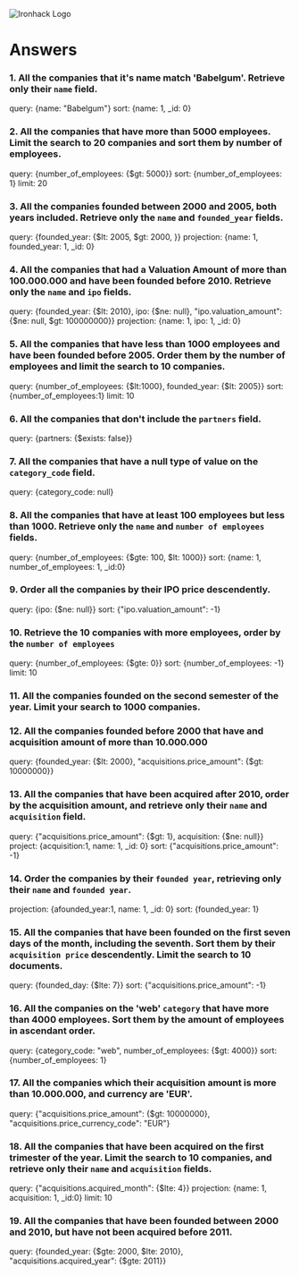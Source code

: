 ![Ironhack Logo](https://i.imgur.com/1QgrNNw.png)

# Answers

### 1. All the companies that it's name match 'Babelgum'. Retrieve only their `name` field.

query:  {name: "Babelgum"}
sort:   {name: 1, _id: 0}

### 2. All the companies that have more than 5000 employees. Limit the search to 20 companies and sort them by **number of employees**.

query:  {number_of_employees: {$gt: 5000}}
sort:   {number_of_employees: 1}
limit:  20

### 3. All the companies founded between 2000 and 2005, both years included. Retrieve only the `name` and `founded_year` fields.

query:      {founded_year: {$lt: 2005, $gt: 2000, }}
projection: {name: 1, founded_year: 1, _id: 0}

### 4. All the companies that had a Valuation Amount of more than 100.000.000 and have been founded before 2010. Retrieve only the `name` and `ipo` fields.

query:      {founded_year: {$lt: 2010}, ipo: {$ne: null}, "ipo.valuation_amount": {$ne: null, $gt: 100000000}}
projection: {name: 1, ipo: 1, _id: 0}

### 5. All the companies that have less than 1000 employees and have been founded before 2005. Order them by the number of employees and limit the search to 10 companies.

query:      {number_of_employees: {$lt:1000}, founded_year: {$lt: 2005}}
sort:       {number_of_employees:1}
limit:      10

### 6. All the companies that don't include the `partners` field.

query:      {partners: {$exists: false}}

### 7. All the companies that have a null type of value on the `category_code` field.

query:      {category_code: null}

### 8. All the companies that have at least 100 employees but less than 1000. Retrieve only the `name` and `number of employees` fields.

query:      {number_of_employees: {$gte: 100, $lt: 1000}}
sort:       {name: 1, number_of_employees: 1, _id:0}

### 9. Order all the companies by their IPO price descendently.

query:      {ipo: {$ne: null}}
sort:       {"ipo.valuation_amount": -1}

### 10. Retrieve the 10 companies with more employees, order by the `number of employees`
<!-- The most employees?-->

query:      {number_of_employees: {$gte: 0}}
sort:       {number_of_employees: -1}
limit:      10

### 11. All the companies founded on the second semester of the year. Limit your search to 1000 companies.

<!-- Your Code Goes Here -->

<!-- ### 12. All the companies that have been 'deadpooled' after the third year. -->

<!-- Your Code Goes Here -->

### 12. All the companies founded before 2000 that have and acquisition amount of more than 10.000.000

query:      {founded_year: {$lt: 2000}, "acquisitions.price_amount": {$gt: 10000000}}

### 13. All the companies that have been acquired after 2010, order by the acquisition amount, and retrieve only their `name` and `acquisition` field.

query:      {"acquisitions.price_amount": {$gt: 1}, acquisition: {$ne: null}}
project:    {acquisition:1, name: 1, _id: 0}
sort:       {"acquisitions.price_amount": -1}   

### 14. Order the companies by their `founded year`, retrieving only their `name` and `founded year`.

projection: {afounded_year:1, name: 1, _id: 0}
sort:       {founded_year: 1} 

### 15. All the companies that have been founded on the first seven days of the month, including the seventh. Sort them by their `acquisition price` descendently. Limit the search to 10 documents.

query:      {founded_day: {$lte: 7}}
sort:       {"acquisitions.price_amount": -1}

### 16. All the companies on the 'web' `category` that have more than 4000 employees. Sort them by the amount of employees in ascendant order.

query:      {category_code: "web", number_of_employees: {$gt: 4000}}
sort:       {number_of_employees: 1}

### 17. All the companies which their acquisition amount is more than 10.000.000, and currency are 'EUR'.

query:      {"acquisitions.price_amount": {$gt: 10000000}, "acquisitions.price_currency_code": "EUR"}

### 18. All the companies that have been acquired on the first trimester of the year. Limit the search to 10 companies, and retrieve only their `name` and `acquisition` fields.

query:      {"acquisitions.acquired_month": {$lte: 4}}
projection: {name: 1, acquisition: 1, _id:0}
limit:      10

### 19. All the companies that have been founded between 2000 and 2010, but have not been acquired before 2011.

query:      {founded_year: {$gte: 2000, $lte: 2010}, "acquisitions.acquired_year": {$gte: 2011}}
